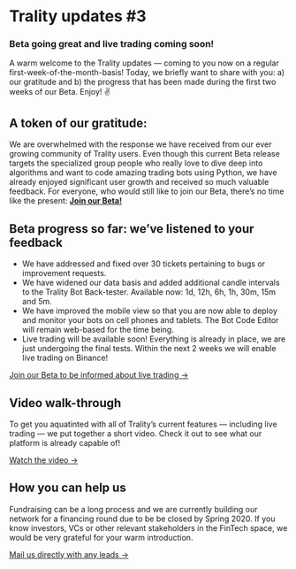 # Trality updates #3

### Beta going great and live trading coming soon!

A warm welcome to the Trality updates — coming to you now on a regular first-week-of-the-month-basis! Today, we briefly want to share with you: a) our gratitude and b) the progress that has been made during the first two weeks of our Beta. Enjoy! ✌️

## A token of our gratitude:

We are overwhelmed with the response we have received from our ever growing community of Trality users. Even though this current Beta release targets the specialized group people who really love to dive deep into algorithms and want to code amazing trading bots using Python, we have already enjoyed significant user growth and received so much valuable feedback. For everyone, who would still like to join our Beta, there’s no time like the present: **[Join our Beta!](https://auth.beta.trality.com/#/signup)**

## Beta progress so far: we’ve listened to your feedback

-   We have addressed and fixed over 30 tickets pertaining to bugs or improvement requests.
-   We have widened our data basis and added additional candle intervals to the Trality Bot Back-tester. Available now: 1d, 12h, 6h, 1h, 30m, 15m and 5m.
-   We have improved the mobile view so that you are now able to deploy and monitor your bots on cell phones and tablets. The Bot Code Editor will remain web-based for the time being.
-   Live trading will be available soon! Everything is already in place, we are just undergoing the final tests. Within the next 2 weeks we will enable live trading on Binance!

[Join our Beta to be informed about live trading ->](https://auth.beta.trality.com/#/signup)

## Video walk-through

To get you aquatinted with all of Trality’s current features — including live trading — we put together a short video. Check it out to see what our platform is already capable of!

[Watch the video ->](https://youtu.be/u0-IZknoCmE)

## How you can help us

Fundraising can be a long process and we are currently building our network for a financing round due to be be closed by Spring 2020. If you know investors, VCs or other relevant stakeholders in the FinTech space, we would be very grateful for your warm introduction.

[Mail us directly with any leads ->](mailto:hello@trality.com)
